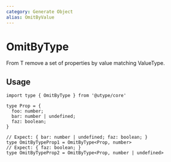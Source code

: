 ```yaml
---
category: Generate Object
alias: OmitByValue
---
```


# OmitByType

<TypeInfo category="Generate Object" :alias="['OmitByValue']" />

From T remove a set of properties by value matching ValueType.

## Usage

```ts{9,11}
import type { OmitByType } from '@utype/core'

type Prop = {
  foo: number;
  bar: number | undefined;
  faz: boolean;
}

// Expect: { bar: number | undefined; faz: boolean; }
type OmitByTypeProp1 = OmitByType<Prop, number>
// Expect: { faz: boolean; }
type OmitByTypeProp2 = OmitByType<Prop, number | undefined>
```
